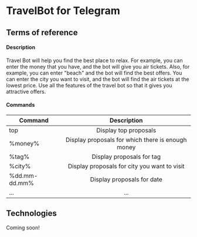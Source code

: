 # TravelBot for Telegram


## Terms of reference
#### Description
Travel Bot will help you find the best place to relax. For example, you can enter the money that you have, and the bot will give you air tickets. Also, for example, you can enter "beach" and the bot will find the best offers. You can enter the city you want to visit, and the bot will find the air tickets at the lowest price. Use all the features of the travel bot so that it gives you attractive offers.
#### Commands
| Command       | Description   |
| ------------- |:-------------:|
| top           | Display top proposals |
| %money%       | Display proposals for which there is enough money |
| %tag%         | Display proposals for tag |
| %city%         | Display proposals for city you want to visit |
| %dd.mm-dd.mm%         | Display proposals for date |
| ...        | ... |

## Technologies
Coming soon!

